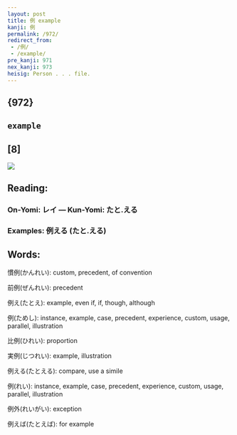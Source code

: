 ```yaml
---
layout: post
title: 例 example
kanji: 例
permalink: /972/
redirect_from:
 - /例/
 - /example/
pre_kanji: 971
nex_kanji: 973
heisig: Person . . . file.
---
```


## {972}

## `example`

## [8]

<div class="stroke"><img src="E4BE8B.png" /></div>

## Reading:

### On-Yomi: レイ &mdash; Kun-Yomi: たと.える

### Examples: 例える (たと.える)

## Words:

慣例(かんれい): custom, precedent, of convention

前例(ぜんれい): precedent

例え(たとえ): example, even if, if, though, although

例(ためし): instance, example, case, precedent, experience, custom, usage, parallel, illustration

比例(ひれい): proportion

実例(じつれい): example, illustration

例える(たとえる): compare, use a simile

例(れい): instance, example, case, precedent, experience, custom, usage, parallel, illustration

例外(れいがい): exception

例えば(たとえば): for example
